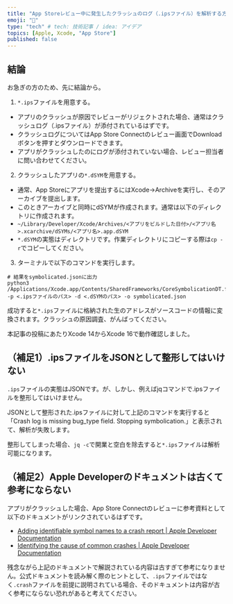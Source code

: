 ```yaml
---
title: "App Storeレビュー中に発生したクラッシュのログ（.ipsファイル）を解析する方法"
emoji: "👋"
type: "tech" # tech: 技術記事 / idea: アイデア
topics: [Apple, Xcode, "App Store"]
published: false
---
```

## 結論

お急ぎの方のため、先に結論から。

1. `*.ips`ファイルを用意する。
  - アプリのクラッシュが原因でレビューがリジェクトされた場合、通常はクラッシュログ（.ipsファイル）が添付されているはずです。
  - クラッシュログについてはApp Store Connectのレビュー画面でDownloadボタンを押すとダウンロードできます。
  - アプリがクラッシュしたのにログが添付されていない場合、レビュー担当者に問い合わせてください。
2. クラッシュしたアプリの`*.dSYM`を用意する。
  - 通常、App Storeにアプリを提出するにはXcode→Archiveを実行し、そのアーカイブを提出します。
  - このときアーカイブと同時にdSYMが作成されます。通常は以下のディレクトリに作成されます。
  - `~/Library/Developer/Xcode/Archives/<アプリをビルドした日付>/<アプリ名>.xcarchive/dSYMs/<アプリ名>.app.dSYM`
  - `*.dSYM`の実態はディレクトリです。作業ディレクトリにコピーする際は`cp -r`でコピーしてください。
3. ターミナルで以下のコマンドを実行します。

```console
# 結果をsymbolicated.jsonに出力
python3 /Applications/Xcode.app/Contents/SharedFrameworks/CoreSymbolicationDT.framework/Resources/CrashSymbolicator.py -p <.ipsファイルのパス> -d <.dSYMのパス> -o symbolicated.json
```

成功すると`*.ips`ファイルに格納された生のアドレスがソースコードの情報に変換されます。クラッシュの原因調査、がんばってください。

本記事の投稿にあたりXcode 14からXcode 16で動作確認しました。

## （補足1）.ipsファイルをJSONとして整形してはいけない

`.ips`ファイルの実態はJSONです。が、しかし、例えばjqコマンドで.ipsファイルを整形してはいけません。

JSONとして整形された.ipsファイルに対して上記のコマンドを実行すると「Crash log is missing bug_type field. Stopping symbolication.」と表示されて、解析が失敗します。

整形してしまった場合、`jq -c`で開業と空白を除去すると`*.ips`ファイルは解析可能になります。

## （補足2）Apple Developerのドキュメントは古くて参考にならない

アプリがクラッシュした場合、App Store Connectのレビューに参考資料として以下のドキュメントがリンクされているはずです。

- [Adding identifiable symbol names to a crash report | Apple Developer Documentation](https://developer.apple.com/documentation/xcode/adding-identifiable-symbol-names-to-a-crash-report)
- [Identifying the cause of common crashes | Apple Developer Documentation](https://developer.apple.com/documentation/xcode/identifying-the-cause-of-common-crashes)

残念ながら上記のドキュメントで解説されている内容は古すぎて参考になりません。公式ドキュメントを読み解く際のヒントとして、`.ips`ファイルではなく`.crash`ファイルを前提に説明されている場合、そのドキュメントは内容が古く参考にならない恐れがあると考えてください。
